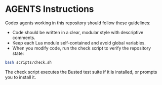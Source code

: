 # AGENTS Instructions

Codex agents working in this repository should follow these guidelines:

- Code should be written in a clear, modular style with descriptive comments.
- Keep each Lua module self-contained and avoid global variables.
- When you modify code, run the check script to verify the repository state:

```bash
bash scripts/check.sh
```

The check script executes the Busted test suite if it is installed, or
prompts you to install it.
